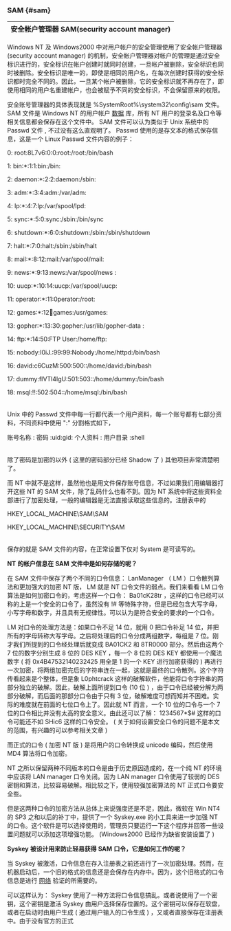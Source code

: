 ### SAM {#sam}

| 安全帐户管理器 SAM(security account manager) |
| --- |

Windows NT 及 Windows2000 中对用户帐户的安全管理使用了安全帐户管理器 (security account manager) 的机制，安全帐户管理器对帐户的管理是通过安全标识进行的，安全标识在帐户创建时就同时创建，一旦帐户被删除，安全标识也同时被删除。安全标识是唯一的，即使是相同的用户名，在每次创建时获得的安全标识都时完全不同的。因此，一旦某个帐户被删除，它的安全标识就不再存在了，即使用相同的用户名重建帐户，也会被赋予不同的安全标识，不会保留原来的权限。

安全账号管理器的具体表现就是 %SystemRoot%\\system32\\config\\sam 文件。 SAM 文件是 Windows NT 的用户帐户 [数据](http://www.3800hk.com/) 库，所有 NT 用户的登录名及口令等相关信息都会保存在这个文件中。 SAM 文件可以认为类似于 Unix 系统中的 Passwd 文件 , 不过没有这么直观明了。 Passwd 使用的是存文本的格式保存信息，这是一个 Linux Passwd 文件内容的例子：

0: root:8L7v6:0:0:root:/root:/bin/bash

1: bin:*:1:1:bin:/bin:

2: daemon:*:2:2:daemon:/sbin:

3: adm:*:3:4:adm:/var/adm:

4: lp:*:4:7:lp:/var/spool/lpd:

5: sync:*:5:0:sync:/sbin:/bin/sync

6: shutdown:*:6:0:shutdown:/sbin:/sbin/shutdown

7: halt:*:7:0:halt:/sbin:/sbin/halt

8: mail:*:8:12:mail:/var/spool/mail:

9: news:*:9:13:news:/var/spool/news :

10: uucp:*:10:14:uucp:/var/spool/uucp:

11: operator:*:11:0perator:/root:

12: games:*:12:100:games:/usr/games:

13: gopher:*:13:30:gopher:/usr/lib/gopher-data :

14: ftp:*:14:50:FTP User:/home/ftp:

15: nobody:I0iJ.:99:99:Nobody:/home/httpd:/bin/bash

16: david:c6CuzM:500:500::/home/david:/bin/bash

17: dummy:fIVTl4IgU:501:503::/home/dummy:/bin/bash

18: msql:!!:502:504::/home/msql:/bin/bash

|  |
| --- |

Unix 中的 Passwd 文件中每一行都代表一个用户资料，每一个账号都有七部分资料，不同资料中使用 &quot;:&quot; 分割格式如下，

账号名称 : 密码 :uid:gid: 个人资料 : 用户目录 :shell

|  |
| --- |

除了密码是加密的以外 ( 这里的密码部分已经 Shadow 了 ) 其他项目非常清楚明了。

而 NT 中就不是这样，虽然他也是用文件保存账号信息，不过如果我们用编辑器打开这些 NT 的 SAM 文件，除了乱码什么也看不到。因为 NT 系统中将这些资料全部进行了加密处理，一般的编辑器是无法直接读取这些信息的。注册表中的

HKEY_LOCAL_MACHINE\\SAM\\SAM

HKEY_LOCAL_MACHINE\\SECURITY\\SAM

|  |
| --- |

保存的就是 SAM 文件的内容，在正常设置下仅对 System 是可读写的。

**NT** **的帐户信息在** **SAM** **文件中是如何存储的呢？**

在 SAM 文件中保存了两个不同的口令信息： LanManager （ LM ）口令散列算法和更加强大的加密 NT 版， LM 就是 NT 口令文件的弱点。我们来看看 LM 口令算法是如何加密口令的，考虑这样一个口令： Ba01cK28tr ，这样的口令已经可以称的上是一个安全的口令了，虽然没有 !# 等特殊字符，但是已经包含大写字母，小写字母和数字，并且具有无规律性。可以认为是符合安全的要求的一个口令。

LM 对口令的处理方法是：如果口令不足 14 位，就用 0 把口令补足 14 位，并把所有的字母转称大写字母。之后将处理后的口令分成两组数字，每组是 7 位。刚才我们所提到的口令经处理后就变成 BA01CK2 和 8TR0000 部分。然后由这两个 7 位的数字分别生成 8 位的 DES KEY ，每一个 8 位的 DES KEY 都使用一个魔法数字 ( 将 0x4B47532140232425 用全是 1 的一个 KEY 进行加密获得的 ) 再进行一次加密，将两组加密完后的字符串连在一起，这就是最终的口令散列。这个字符传看起来是个整体，但是象 L0phtcrack 这样的破解软件，他能将口令字符串的两部分独立的破解。因此，破解上面所提到口令 (10 位 ) ，由于口令已经被分解为两部分破解，而后面的那部分口令由于只有 3 位，破解难度可想而知并不困难。实际的难度就在前面的七位口令上了。因此就 NT 而言，一个 10 位的口令与一个 7 位的口令相比并没有太高的安全意义。由此还可以了解： 1234567*$# 这样的口令可能还不如 SHic6 这样的口令安全。 ( 关于如何设置安全口令的问题不是本文的范围，有兴趣的可以参考相关文章 )

而正式的口令 ( 加密 NT 版 ) 是将用户的口令转换成 unicode 编码，然后使用 MD4 算法将口令加密。

NT 之所以保留两种不同版本的口令是由于历史原因造成的，在一个纯 NT 的环境中应该将 LAN manager 口令关闭。因为 LAN manager 口令使用了较弱的 DES 密钥和算法，比较容易破解。相比较之下，使用较强加密算法的 NT 正式口令要安全些。

但是这两种口令的加密方法从总体上来说强度还是不足，因此，微软在 Win NT4 的 SP3 之和以后的补丁中，提供了一个 Syskey.exe 的小工具来进一步加强 NT 的口令。这个软件是可以选择使用的，管理员只要运行一下这个程序并回答一些设置问题就可以添加这项增强功能。 (Windows2000 已经作为缺省安装设置了 )

**Syskey** **被设计用来防止轻易获得** **SAM** **口令，它是如何工作的呢？**

当 Syskey 被激活，口令信息在存入注册表之前还进行了一次加密处理。然而，在机器启动后，一个旧的格式的信息还是会保存在内存中。因为，这个旧格式的口令信息是进行 [网络](http://www.3800hk.com/) 验证的所需要的。

可以这样认为： Syskey 使用了一种方法将口令信息搞乱。或者说使用了一个密钥，这个密钥是激活 Syskey 由用户选择保存位置的。这个密钥可以保存在软盘，或者在启动时由用户生成 ( 通过用户输入的口令生成 ) ，又或者直接保存在注册表中。由于没有官方的正式